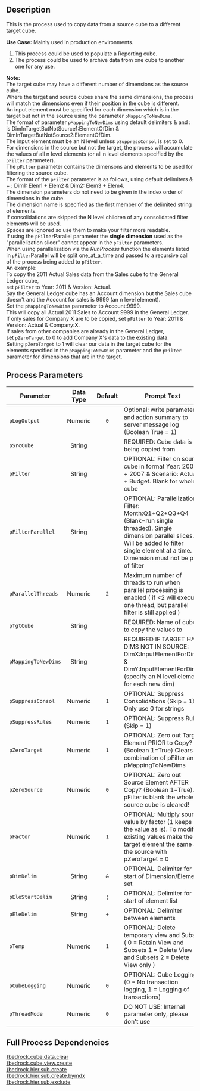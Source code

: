 ## Description
   
 This is the process used to copy data from a source cube to a different target cube.  
     
**Use Case:**    Mainly used in production environments.  
1. This process could be used to populate a Reporting cube.  
2. The process could be used to archive data from one cube to another one for any use.  
     
**Note:**     
 The target cube may have a different number of dimensions as the source cube.  
 Where the target and source cubes share the same dimensions, the process will match the dimensions even if their position in the cube is different.  
 An input element must be specified for each dimension which is in the target but not in the source using the parameter `pMappingToNewDims`.  
 The format of parameter `pMappingToNewDims` using default delimiters & and : is DimInTargetButNotSource1:ElementOfDim & DimInTargetButNotSource2:ElementOfDim.  
 The input element must be an N level unless `pSuppressConsol` is set to 0.  
 For dimensions in the source but not the target, the process will accumulate the values of all n level elements  (or all n level elements specified by the `pFilter` parameter).  
 The `pFilter` parameter contains the dimensons and elements to be used for filtering the source cube.  
 The format of the `pFilter` parameter is as follows, using default delimiters & + : Dim1: Elem1 + Elem2 & Dim2: Elem3 + Elem4.  
 The dimension parameters do not need to be given in the index order of dimensions in the cube.  
 The dimension name is specified as the first member of the delimited string of elements.  
 If consolidations are skipped the N level children of any consolidated filter elements will be used.  
 Spaces are ignored so use them to make your filter more readable.  
 If using the `pFilter`Parallel parameter the **single dimension** used as the "parallelization slicer" cannot appear in  the `pFilter` parameters.  
 When using parallelization via the *RunProcess* function the elements listed in `pFilter`Parallel will be split one_at_a_time  and passed to a recursive call of the process being added to `pFilter`.  
 An example:  
 To copy the 2011 Actual Sales data from the Sales cube to the General Ledger cube,  
 set `pFilter` to Year: 2011 & Version: Actual.  
 Say the General Ledger cube has an Account dimension but the Sales cube doesn't and  the Account for sales is 9999 (an n level element).  
 Set the `pMappingToNewDims` parameter to Account:9999.  
 This will copy all Actual 2011 Sales to Account 9999 in the General Ledger.  
 If only sales for Company X are to be copied, set `pFilter` to Year: 2011 & Version: Actual & Company:X.  
 If sales from other companies are already in the General Ledger,  
 set `pZeroTarget` to 0 to add Company X's data to the existing data.  
 Setting `pZeroTarget` to 1 will clear our data in the target cube for the elements specified in the  `pMappingToNewDims` parameter and the `pFilter` parameter for dimensions that are in the target.  
## Process Parameters
  
|Parameter|Data Type|Default|Prompt Text|
  |---|:-:|:-:|---|
  |`pLogOutput`|Numeric|`0`|Optional: write parameters and action summary to server message log (Boolean True = 1)|
  |`pSrcCube`|String||REQUIRED: Cube data is being copied from|
  |`pFilter`|String||OPTIONAL: Filter on source cube in format Year: 2006 + 2007 & Scenario: Actual + Budget. Blank for whole cube|
  |`pFilterParallel`|String||OPTIONAL: Parallelization Filter: Month:Q1+Q2+Q3+Q4 (Blank=run single threaded). Single dimension parallel slices. Will be added to filter single element at a time. Dimension must not be part of filter|
  |`pParallelThreads`|Numeric|`2`|Maximum number of threads to run when parallel processing is enabled ( if <2 will execute one thread, but parallel filter is still applied )|
  |`pTgtCube`|String||REQUIRED: Name of cube to copy the values to|
  |`pMappingToNewDims`|String||REQUIRED IF TARGET HAS DIMS NOT IN SOURCE: DimX:InputElementForDimX & DimY:InputElementForDimY (specify an N level element for each new dim)|
  |`pSuppressConsol`|Numeric|`1`|OPTIONAL: Suppress Consolidations (Skip = 1) Only use 0 for strings|
  |`pSuppressRules`|Numeric|`1`|OPTIONAL: Suppress Rules (Skip = 1)|
  |`pZeroTarget`|Numeric|`1`|OPTIONAL: Zero out Target Element PRIOR to Copy? (Boolean 1=True) Clears combination of pFilter and pMappingToNewDims|
  |`pZeroSource`|Numeric|`0`|OPTIONAL: Zero out Source Element AFTER Copy? (Boolean 1=True). If pFilter is blank the whole source cube is cleared!|
  |`pFactor`|Numeric|`1`|OPTIONAL: Multiply source value by factor (1 keeps the value as is). To modify existing values make the target element the same as the source with pZeroTarget = 0|
  |`pDimDelim`|String|`&`|OPTIONAL. Delimiter for start of Dimension/Element set|
  |`pEleStartDelim`|String|`¦`|OPTIONAL: Delimiter for start of element list|
  |`pEleDelim`|String|`+`|OPTIONAL: Delimiter between elements|
  |`pTemp`|Numeric|`1`|OPTIONAL: Delete temporary view and Subset ( 0 = Retain View and Subsets 1 = Delete View and Subsets 2 = Delete View only )|
  |`pCubeLogging`|Numeric|`0`|OPTIONAL: Cube Logging (0 = No transaction logging, 1 = Logging of transactions)|
  |`pThreadMode`|Numeric|`0`|DO NOT USE: Internal parameter only, please don't use|
  ## Full Process Dependencies
[}bedrock.cube.data.clear](}bedrock.cube.data.clear)  
[}bedrock.cube.view.create](}bedrock.cube.view.create)  
[}bedrock.hier.sub.create](}bedrock.hier.sub.create)  
[}bedrock.hier.sub.create.bymdx](}bedrock.hier.sub.create.bymdx)  
[}bedrock.hier.sub.exclude](}bedrock.hier.sub.exclude)  
